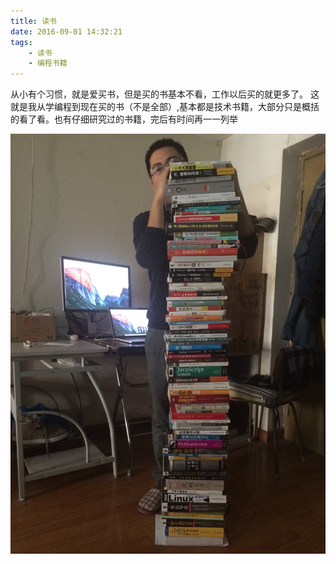 ```yaml
---
title: 读书
date: 2016-09-01 14:32:21
tags:
    - 读书
    - 编程书籍
---
```


从小有个习惯，就是爱买书，但是买的书基本不看，工作以后买的就更多了。
这就是我从学编程到现在买的书（不是全部）,基本都是技术书籍，大部分只是概括的看了看。也有仔细研究过的书籍，完后有时间再一一列举

 ![](/img/bookImg/allbooks.jpeg)

